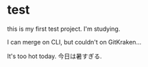 # test

this is my first test project.
I'm studying.

I can merge on CLI, but couldn't on GitKraken...

It's too hot today. 今日は暑すぎる.
